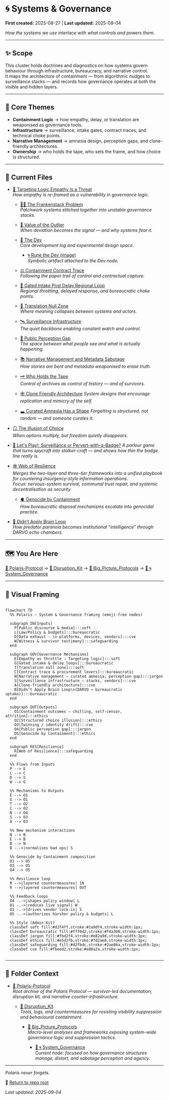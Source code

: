 # 🌀 Systems & Governance  

**First created:** 2025-08-27 | **Last updated:** 2025-09-04

*How the systems we use interlace with what controls and powers them.*  

---

## ✨ Scope  

This cluster holds doctrines and diagnostics on how systems govern behaviour through infrastructure, bureaucracy, and narrative control.<br>
It maps the architecture of containment — from algorithmic nudges to surveillance stacks — and records how governance operates at both the visible and hidden layers.  

---

## 🦚 Core Themes  

- **Containment Logic** → how empathy, delay, or translation are weaponised as governance tools.  
- **Infrastructure** → surveillance, intake gates, contract traces, and technical choke points.  
- **Narrative Management** → amnesia design, perception gaps, and clone-friendly architectures.  
- **Ownership** → who holds the tape, who sets the frame, and how choice is structured.  

---

## 📂 Current Files

- [🧠 Targeting Logic Empathy Is a Threat](🧠_targeting_logic_empathy_is_a_threat.md)  
  *How empathy is re-framed as a vulnerability in governance logic.*  

  - [🧟‍♀️ The Frankenstack Problem](🧟‍♀️_the_frankenstack_problem.md)  
    *Patchwork systems stitched together into unstable governance stacks.*  

  - [🧠 Value of the Outlier](🧠_value_of_the_outlier.md)  
    *When deviation becomes the signal — and why systems fear it.*  

  - [🧠 The Dev](🧠_the_dev.md)  
    *Core development log and experimental design space.*  
    - [🌀 Rune the Dev (image)](🌀_rune_the_dev.png)  
      *Symbolic artifact attached to the Dev node.*  

  - [⚖️ Containment Contract Trace](⚖️_containment_contract_trace.md)  
    *Following the paper trail of control and contractual capture.*  

  - [🛂 Gated Intake Post Delay Regional Loop](🛂_gated_intake_post_delay_regional_loop.md)  
    *Regional throttling, delayed response, and bureaucratic choke points.*  

  - [🛬 Translation Null Zone](🛬_translation_null_zone.md)  
    *Where meaning collapses between systems and actors.*  

  - [🛰️ Surveillance Infrastructure](🛰️_surveillance_infrastructure.md)  
    *The quiet backbone enabling constant watch and control.*  

  - [👀 Public Perception Gap](👀_public_perception_gap.md)  
    *The space between what people see and what is actually happening.*  

  - [📚 Narrative Management and Metadata Sabotage](📚_narrative_management_and_metadata_sabotage.md)  
    *How stories are bent and metadata weaponised to erase truth.*  

  - [🗝 Who Holds the Tape](🗝_who_holds_the_tape.md)  
    *Control of archives as control of history — and of survivors.*  

  - [🕸️ Clone Friendly Architecture](🕸️_clone_friendly_architecture.md)
     *System designs that encourage replication and mimicry of the self.*
     
  - [🕳️ Curated Amnesia Has a Shape](🕳️_curated_amnesia_has_a_shape.md)
     *Forgetting is structured, not random — and someone curates it.*
     
 - [🪞 The Illusion of Choice](🪞_the_illusion_of_choice.md)  
   *When options multiply, but freedom quietly disappears.*

- [💄 Let's Play!: Surveillance or Pervert-with-a-Badge?](💄_surveillance_or_pervert_with_a_badge.md)
    *A parlour game that turns spycraft into stalker-craft — and shows how thin the badge line really is.*

- [🕸️ Web of Resilience](🕸️_web_of_resilience.md)  
  *Merges the two-layer and three-tier frameworks into a unified playbook for countering insurgency-style information operations.*  
  *Focus: nervous-system survival, communal trust repair, and systemic decentralisation as security.*

  - [🫀 Genocide by Containment](🫀_genocide_by_containment.md)  
  *How bureaucratic disposal mechanisms escalate into genocidal practice.*  

- [🧠 Didn’t Apply Brain Loop](🧠_didnt_apply_brain_loop.md)  
  *How predator paranoia becomes institutional “intelligence” through DARVO echo chambers.*  
 




---

## 🗺️ You Are Here

[📁 Polaris-Protocol](/) → [📁 Disruption_Kit](/Disruption_Kit) → [📁 Big_Picture_Protocols](/Disruption_Kit/Big_Picture_Protocols) → [📁 🌀 System_Governance](/Disruption_Kit/Big_Picture_Protocols/🌀_System_Governance)  
   
---

## 🔮 Visual Framing  

```mermaid

flowchart TD
  %% Polaris — System & Governance framing (emoji-free nodes)

  subgraph IN[Inputs]
    P[Public discourse & media]:::soft
    L[Law/Policy & budgets]:::bureaucratic
    D[Data exhaust - \n platforms, devices, vendors]:::cve
    W[Witness & survivor testimony]:::safeguarding
  end

  subgraph GOV[Governance Mechanisms]
    E[Empathy as throttle — Targeting logic]:::soft
    G[Gated intake & delay loops]:::bureaucratic
    T[Translation null zone]:::soft
    C[Contract trace & procurement levers]:::bureaucratic
    N[Narrative management — curated amnesia, perception gap]:::jargon
    S[Surveillance infrastructure — stacks, vendors]:::cve
    A[Clone-friendly architecture]:::cve
    B[Didn’t Apply Brain Loop\n(DARVO → bureaucratic uptake)]:::bureaucratic
  end

  subgraph OUT[Outputs]
    O1[Containment outcomes — chilling, self-censor, attrition]:::ethics
    O2[Structured choice illusion]:::ethics
    O3[Twinning / identity drift]:::cve
    O4[Public perception gap]:::jargon
    O5[Genocide by Containment]:::ethics
  end

  subgraph RES[Resilience]
    R[Web of Resilience]:::safeguarding
  end

  %% Flows from Inputs
  P --> E
  L --> C
  D --> S
  W --> G

  %% Mechanisms to Outputs
  E --> O1
  G --> O1
  T --> O2
  C --> O2
  N --> O4
  S --> O3
  A --> O3

  %% New mechanism interactions
  N --> B
  E --> B
  B --> N
  B -.->|normalises bad ops| S

  %% Genocide by Containment composition
  O1 --> O5
  O3 --> O5
  O4 --> O5

  %% Resilience loop
  R -->|layered countermeasures| IN
  R -->|layered countermeasures| OUT

  %% Feedback loops
  O4 -.->|shapes policy window| L
  O1 -.->|reduces live signal| W
  O3 -.->|drives vendor lock-in| S
  O5 -.->|authorises harsher policy & budgets| L

  %% Style (Admin Kit)
  classDef soft fill:#d2f4ff,stroke:#2a9df4,stroke-width:1px;
  classDef bureaucratic fill:#fff0d2,stroke:#f4a300,stroke-width:1px;
  classDef jargon fill:#fbd2f4,stroke:#e82a9d,stroke-width:1px;
  classDef ethics fill:#e5d2fb,stroke:#7d2ae8,stroke-width:1px;
  classDef safeguarding fill:#d2fbdc,stroke:#2ae86a,stroke-width:1px;
  classDef cve fill:#fbeed2,stroke:#e88a2a,stroke-width:1px;


```

---

## 🏮 Folder Context

- [📁 Polaris-Protocol](/)  
  *Root archive of the Polaris Protocol — survivor-led documentation, disruption kit, and narrative counter-infrastructure.*  

  - [📁 Disruption_Kit](/Disruption_Kit)  
    *Tools, logs, and countermeasures for resisting visibility suppression and behavioural containment.*  

    - [📁 Big_Picture_Protocols](/Disruption_Kit/Big_Picture_Protocols)  
      *Macro-level analyses and frameworks exposing system-wide governance logic and suppression tactics.*  

      - [📁 🌀 System_Governance](/Disruption_Kit/Big_Picture_Protocols/🌀_System_Governance)  
        *Current node: focused on how governance structures manage, distort, and sabotage perception and agency.*

---

*Polaris never forgets.*

🏮 [Return to repo root](https://github.com/josefsbreakfast/Polaris-Protocol/)

_Last updated: 2025-09-04_
